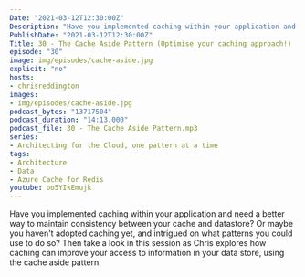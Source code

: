 ```yaml
---
Date: "2021-03-12T12:30:00Z"
Description: "Have you implemented caching within your application and need a better way to maintain consistency between your cache and datastore? Or maybe you haven't adopted caching yet, and intrigued on what patterns you could use to do so? Then take a look in this session as Chris explores how caching can improve your access to information in your data store, using the cache aside pattern."
PublishDate: "2021-03-12T12:30:00Z"
Title: 30 - The Cache Aside Pattern (Optimise your caching approach!)
episode: "30"
image: img/episodes/cache-aside.jpg
explicit: "no"
hosts:
- chrisreddington
images:
- img/episodes/cache-aside.jpg
podcast_bytes: "13717504"
podcast_duration: "14:13.000"
podcast_file: 30 - The Cache Aside Pattern.mp3
series:
- Architecting for the Cloud, one pattern at a time
tags:
- Architecture
- Data
- Azure Cache for Redis
youtube: oo5YIkEmujk
---
```

Have you implemented caching within your application and need a better way to maintain consistency between your cache and datastore? Or maybe you haven't adopted caching yet, and intrigued on what patterns you could use to do so? Then take a look in this session as Chris explores how caching can improve your access to information in your data store, using the cache aside pattern.